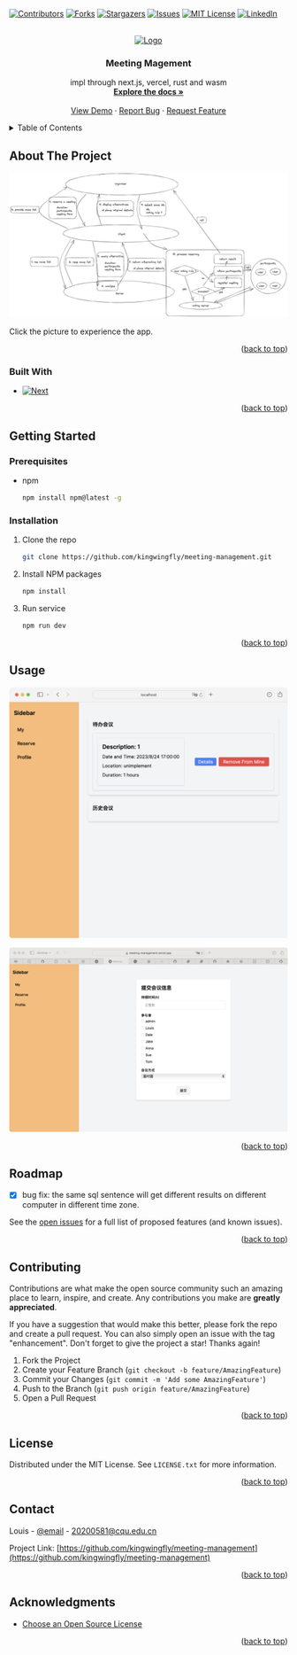 <a name="readme-top"></a>



[![Contributors][contributors-shield]][contributors-url]
[![Forks][forks-shield]][forks-url]
[![Stargazers][stars-shield]][stars-url]
[![Issues][issues-shield]][issues-url]
[![MIT License][license-shield]][license-url]
[![LinkedIn][linkedin-shield]][linkedin-url]



<!-- PROJECT LOGO -->
<br />
<div align="center">
  <a href="https://github.com/kingwingfly/meeting-management">
    <img src="images/logo.png" alt="Logo" width="80" height="80">
  </a>

  <h3 align="center">Meeting Magement</h3>

  <p align="center">
    impl through next.js, vercel, rust and wasm
    <br />
    <a href="https://github.com/kingwingfly/meeting-management"><strong>Explore the docs »</strong></a>
    <br />
    <br />
    <a href="https://github.com/kingwingfly/meeting-management">View Demo</a>
    ·
    <a href="https://github.com/kingwingfly/meeting-management/issues">Report Bug</a>
    ·
    <a href="https://github.com/kingwingfly/meeting-management/issues">Request Feature</a>
  </p>
</div>



<!-- TABLE OF CONTENTS -->
<details>
  <summary>Table of Contents</summary>
  <ol>
    <li>
      <a href="#about-the-project">About The Project</a>
      <ul>
        <li><a href="#built-with">Built With</a></li>
      </ul>
    </li>
    <li>
      <a href="#getting-started">Getting Started</a>
      <ul>
        <li><a href="#prerequisites">Prerequisites</a></li>
        <li><a href="#installation">Installation</a></li>
      </ul>
    </li>
    <li><a href="#usage">Usage</a></li>
    <li><a href="#roadmap">Roadmap</a></li>
    <li><a href="#contributing">Contributing</a></li>
    <li><a href="#license">License</a></li>
    <li><a href="#contact">Contact</a></li>
    <li><a href="#acknowledgments">Acknowledgments</a></li>
  </ol>
</details>



<!-- ABOUT THE PROJECT -->
## About The Project

[![Product Name Screen Shot][product-screenshot]](https://meeting-management.vercel.app/dashboard/my)

Click the picture to experience the app.

<p align="right">(<a href="#readme-top">back to top</a>)</p>



### Built With

* [![Next][Next.js]][Next-url]

<p align="right">(<a href="#readme-top">back to top</a>)</p>



<!-- GETTING STARTED -->
## Getting Started

### Prerequisites
* npm
  ```sh
  npm install npm@latest -g
  ```

### Installation

1. Clone the repo
   ```sh
   git clone https://github.com/kingwingfly/meeting-management.git
   ```
2. Install NPM packages
   ```sh
   npm install
   ```
3. Run service
   ```sh
   npm run dev
   ```

<p align="right">(<a href="#readme-top">back to top</a>)</p>



<!-- USAGE EXAMPLES -->
## Usage
![my](./rfcs/static/my.png)

![reserve](./rfcs/static/reserve.png)

<p align="right">(<a href="#readme-top">back to top</a>)</p>



<!-- ROADMAP -->
## Roadmap

- [x] bug fix: the same sql sentence will get different results on different computer in different time zone.

See the [open issues](https://github.com/kingwingfly/meeting-management/issues) for a full list of proposed features (and known issues).

<p align="right">(<a href="#readme-top">back to top</a>)</p>



<!-- CONTRIBUTING -->
## Contributing

Contributions are what make the open source community such an amazing place to learn, inspire, and create. Any contributions you make are **greatly appreciated**.

If you have a suggestion that would make this better, please fork the repo and create a pull request. You can also simply open an issue with the tag "enhancement".
Don't forget to give the project a star! Thanks again!

1. Fork the Project
2. Create your Feature Branch (`git checkout -b feature/AmazingFeature`)
3. Commit your Changes (`git commit -m 'Add some AmazingFeature'`)
4. Push to the Branch (`git push origin feature/AmazingFeature`)
5. Open a Pull Request

<p align="right">(<a href="#readme-top">back to top</a>)</p>



<!-- LICENSE -->
## License

Distributed under the MIT License. See `LICENSE.txt` for more information.

<p align="right">(<a href="#readme-top">back to top</a>)</p>



<!-- CONTACT -->
## Contact

Louis - [@email](https://twitter.com/your_username) - 20200581@cqu.edu.cn

Project Link: [https://github.com/kingwingfly/meeting-management](https://github.com/kingwingfly/meeting-management)

<p align="right">(<a href="#readme-top">back to top</a>)</p>



<!-- ACKNOWLEDGMENTS -->
## Acknowledgments

* [Choose an Open Source License](https://choosealicense.com)

<p align="right">(<a href="#readme-top">back to top</a>)</p>



<!-- MARKDOWN LINKS & IMAGES -->
<!-- https://www.markdownguide.org/basic-syntax/#reference-style-links -->
[contributors-shield]: https://img.shields.io/github/contributors/kingwingfly/meeting-management.svg?style=for-the-badge
[contributors-url]: https://github.com/kingwingfly/meeting-management/graphs/contributors
[forks-shield]: https://img.shields.io/github/forks/kingwingfly/meeting-management.svg?style=for-the-badge
[forks-url]: https://github.com/kingwingfly/meeting-management/network/members
[stars-shield]: https://img.shields.io/github/stars/kingwingfly/meeting-management.svg?style=for-the-badge
[stars-url]: https://github.com/kingwingfly/meeting-management/stargazers
[issues-shield]: https://img.shields.io/github/issues/kingwingfly/meeting-management.svg?style=for-the-badge
[issues-url]: https://github.com/kingwingfly/meeting-management/issues
[license-shield]: https://img.shields.io/github/license/kingwingfly/meeting-management.svg?style=for-the-badge
[license-url]: https://github.com/kingwingfly/meeting-management/blob/master/LICENSE.txt
[linkedin-shield]: https://img.shields.io/badge/-LinkedIn-black.svg?style=for-the-badge&logo=linkedin&colorB=555
[linkedin-url]: https://linkedin.com/in/othneildrew
[product-screenshot]: rfcs/static/meeting%20reserve%20architecture.png
[Next.js]: https://img.shields.io/badge/next.js-000000?style=for-the-badge&logo=nextdotjs&logoColor=white
[Next-url]: https://nextjs.org/
[React.js]: https://img.shields.io/badge/React-20232A?style=for-the-badge&logo=react&logoColor=61DAFB
[React-url]: https://reactjs.org/